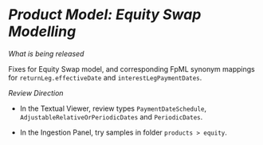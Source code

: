 # *Product Model: Equity Swap Modelling*

_What is being released_

Fixes for Equity Swap model, and corresponding FpML synonym mappings for `returnLeg.effectiveDate` and `interestLegPaymentDates`.

_Review Direction_

- In the Textual Viewer, review types `PaymentDateSchedule`, `AdjustableRelativeOrPeriodicDates` and `PeriodicDates`.

- In the Ingestion Panel, try samples in folder `products > equity`.

